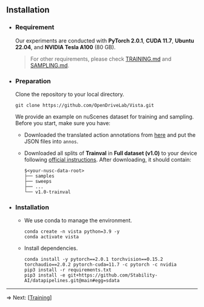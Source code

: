 ## Installation

- ### Requirement

  Our experiments are conducted with **PyTorch 2.0.1**, **CUDA 11.7**, **Ubuntu 22.04**, and **NVIDIA Tesla A100** (80 GB).

  > For other requirements, please check [TRAINING.md](https://github.com/OpenDriveLab/Vista/blob/main/docs/TRAINING.md) and [SAMPLING.md](https://github.com/OpenDriveLab/Vista/blob/main/docs/SAMPLING.md).

- ### Preparation

  Clone the repository to your local directory.

  ```shell
  git clone https://github.com/OpenDriveLab/Vista.git
  ```

  We provide an example on nuScenes dataset for training and sampling. Before you start, make sure you have:
  
  - Downloaded the translated action annotations from [here](https://drive.google.com/drive/folders/1JpZObdR0OXagCbnPZfMSI8vhGLom5pht?usp=sharing) and put the JSON files into `annos`.
    
  - Downloaded all splits of **Trainval** in **Full dataset (v1.0)** to your device following [official instructions](https://www.nuscenes.org/download). After downloading, it should contain:

    ```
    $<your-nusc-data-root>
    ├── samples
    ├── sweeps
    ├── ...
    └── v1.0-trainval
    ```

- ### Installation

  - We use conda to manage the environment.

    ```shell
    conda create -n vista python=3.9 -y
    conda activate vista
    ```
  
  - Install dependencies.
  
    ```shell
    conda install -y pytorch==2.0.1 torchvision==0.15.2 torchaudio==2.0.2 pytorch-cuda=11.7 -c pytorch -c nvidia
    pip3 install -r requirements.txt
    pip3 install -e git+https://github.com/Stability-AI/datapipelines.git@main#egg=sdata
    ```

---

=> Next: [[Training](https://github.com/OpenDriveLab/Vista/blob/main/docs/TRAINING.md)]
